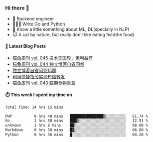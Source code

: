 ### Hi there 👋

- 🔧 Backend engineer
- 👨🏻‍💻 Write Go and Python
- 🔭 Know a little something about ML, DL(specially in NLP)
- 🐱 A cat by nature, but really don’t like eating fish(the food)

#### 📖 Latest Blog Posts
<!-- BLOG-POST-LIST:START -->
- [猫鱼周刊 vol. 045 技术无国界，但利益有](https://ameow.xyz/archives/weekly-045)
- [猫鱼周刊 vol. 044 独立博客自省问卷](https://ameow.xyz/archives/weekly-044)
- [独立博客自省问卷15题](https://ameow.xyz/archives/independent-blog-questionnaire)
- [利用快捷指令实现短信转发](https://ameow.xyz/archives/sms-forwarding-with-apple-shortcuts)
- [猫鱼周刊 vol. 043 临期食物盲盒](https://ameow.xyz/archives/weekly-043)
<!-- BLOG-POST-LIST:END -->

#### ⏱️ This week I spent my time on
<!--START_SECTION:waka-->

```txt
Total Time: 14 hrs 15 mins

PHP          8 hrs 48 mins   ███████████████▒░░░░░░░░░   61.74 %
Go           1 hrs 50 mins   ███▒░░░░░░░░░░░░░░░░░░░░░   12.91 %
unknown      1 hrs 8 mins    ██░░░░░░░░░░░░░░░░░░░░░░░   08.00 %
Markdown     0 hrs 58 mins   █▓░░░░░░░░░░░░░░░░░░░░░░░   06.80 %
Python       0 hrs 36 mins   █░░░░░░░░░░░░░░░░░░░░░░░░   04.26 %
```

<!--END_SECTION:waka-->

<!--
**LeslieLeung/LeslieLeung** is a ✨ _special_ ✨ repository because its `README.md` (this file) appears on your GitHub profile.

Here are some ideas to get you started:

- 🔭 I’m currently working on ...
- 🌱 I’m currently learning ...
- 👯 I’m looking to collaborate on ...
- 🤔 I’m looking for help with ...
- 💬 Ask me about ...
- 📫 How to reach me: ...
- 😄 Pronouns: ...
- ⚡ Fun fact: ...
-->

